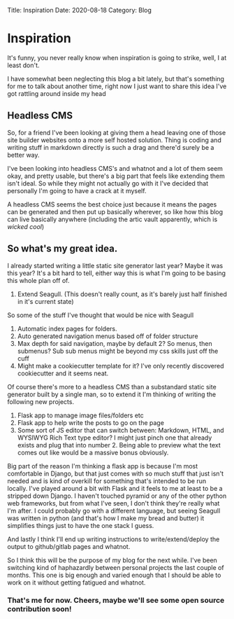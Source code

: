 Title: Inspiration
Date: 2020-08-18
Category: Blog

# Inspiration

It's funny, you never really know when inspiration is going to strike, well, I at least don't.

I have somewhat been neglecting this blog a bit lately, but that's something for me to talk about another time, right now I just want to share this idea I've got rattling around inside my head

## Headless CMS
So, for a friend I've been looking at giving them a head leaving one of those site builder websites onto a more self hosted solution. Thing is coding and writing stuff in markdown directly is such a drag and there'd surely be a better way.

I've been looking into headless CMS's and whatnot and a lot of them seem okay, and pretty usable, but there's a big part that feels like extending them isn't ideal. So while they might not actually go with it I've decided that personally I'm going to have a crack at it myself.

A headless CMS seems the best choice just because it means the pages can be generated and then put up basically wherever, so like how this blog can live basically anywhere (including the artic vault apparently, which is *wicked cool*)

## So what's my great idea.

I already started writing a little static site generator last year? Maybe it was this year? It's a bit hard to tell, either way this is what I'm going to be basing this whole plan off of.

1. Extend Seagull. (This doesn't really count, as it's barely just half finished in it's current state)

So some of the stuff I've thought that would be nice with Seagull

1. Automatic index pages for folders.
2. Auto generated navigation menus based off of folder structure
3. Max depth for said navigation, maybe by default 2? So menus, then submenus? Sub sub menus might be beyond my css skills just off the cuff
4. Might make a cookiecutter template for it? I've only recently discovered cookiecutter and it seems neat.

Of course there's more to a headless CMS than a substandard static site generator built by a single man, so to extend it I'm thinking of writing the following new projects.

1. Flask app to manage image files/folders etc
2. Flask app to help write the posts to go on the page
3. Some sort of JS editor that can switch between: Markdown, HTML, and WYSIWYG Rich Text type editor? I might just pinch one that already exists and plug that into number 2. Being able to preview what the text comes out like would be a massive bonus obviously.

Big part of the reason I'm thinking a flask app is because I'm most comfortable in Django, but that just comes with so much stuff that just isn't needed and is kind of overkill for something that's intended to be run locally. I've played around a bit with Flask and it feels to me at least to be a stripped down Django. I haven't touched pyramid or any of the other python web frameworks, but from what I've seen, I don't think they're really what I'm after. I could probably go with a different language, but seeing Seagull was written in python (and that's how I make my bread and butter) it simplifies things just to have the one stack I guess.

And lastly I think I'll end up writing instructions to write/extend/deploy the output to github/gitlab pages and whatnot.

So I think this will be the purpose of my blog for the next while. I've been switching kind of haphazardly between personal projects the last couple of months. This one is big enough and varied enough that I should be able to work on it without getting fatigued and whatnot.


### That's me for now. Cheers, maybe we'll see some open source contribution soon!
